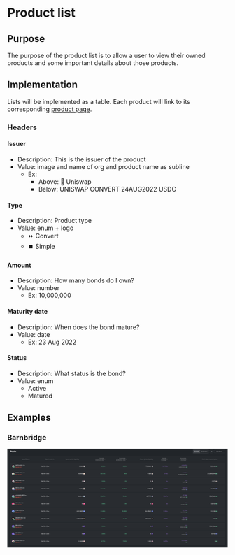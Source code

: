 # Product list

## Purpose

The purpose of the product list is to allow a user to view their owned products and some important details about those products.

## Implementation

Lists will be implemented as a table. Each product will link to its corresponding [product page](../../product_page/convert/README.md).

### Headers

#### Issuer

- Description: This is the issuer of the product
- Value: image and name of org and product name as subline
  - Ex:
    - Above: 🦄 Uniswap
    - Below: UNISWAP CONVERT 24AUG2022 USDC

#### **Type**

- Description: Product type
- Value: enum + logo
  - ⏩ Convert
  - ⏹️ Simple

#### **Amount**

- Description: How many bonds do I own?
- Value: number
  - Ex: 10,000,000

#### **Maturity date**

- Description: When does the bond mature?
- Value: date
  - Ex: 23 Aug 2022

#### **Status**

- Description: What status is the bond?
- Value: enum
  - Active
  - Matured

## Examples

### Barnbridge

![](../../../assets/barnbridge/bond_list.png)
